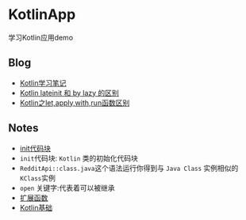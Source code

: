 # KotlinApp
学习Kotlin应用demo

## Blog
- [Kotlin学习笔记](http://blog.csdn.net/u011486491/article/details/54089937)
- [Kotlin lateinit 和 by lazy 的区别](http://blog.csdn.net/Sherlbon/article/details/72769843)
- [Kotlin之let,apply,with,run函数区别](http://blog.csdn.net/guijiaoba/article/details/54615036)

## Notes
- [init代码块](http://blog.csdn.net/hp910315/article/details/50845465)
- `init`代码块: `Kotlin` 类的初始化代码块
- `RedditApi::class.java`这个语法运行你得到与 `Java Class` 实例相似的 `KClass`实例
- `open` 关键字:代表着可以被继承
- [扩展函数](http://blog.csdn.net/jhj_24/article/details/54290644)
- [Kotlin基础](http://blog.csdn.net/to_yan/article/details/51881818)